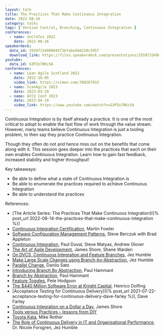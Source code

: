 ```yaml
---
layout: talk
title: The Practices That Make Continuous Integration
date: 2022-08-26
category: talks
tags: [ Version Control, Branching, Continuous Integration ]
conferences:
  - name: SoCraTes 2022
    date: 2022-08-26
speakerdeck:
  data_id: 3559f334909045f2bfabe5b0220c595f
  download_link: https://files.speakerdeck.com/presentations/3559f334909045f2bfabe5b0220c595f/The_Practices_That_Make_Continuous_Integration.pdf
youtube:
  data_id: G3PZo70KcSA
conferences:
  - name: Lean Agile Scotland 2022
    date: 2022-10-05
    video_link: https://vimeo.com/780287932
  - name: ScanAgile 2023
    date: 2023-03-29
  - name: ACCU Conf 2023
    date: 2023-04-19
    video_link: https://www.youtube.com/watch?v=G3PZo70KcSA
---
```


Continuous Integration is by itself already a practice. It is one of the most critical to adopt to enable the fast flow of work through the value stream. However, many teams believe Continuous Integration is just a tooling problem, to then say they practice Continuous Integration.

Though they often do not and hence miss out on the benefits that come along with it. This session goes deeper into the practices that each on their own enables Continuous Integration. Learn how to gain fast feedback, increased stability and higher throughput!

Key takeaways:

- Be able to define what a state of Continuous Integration is
- Be able to enumerate the practices required to achieve Continuous Integration
- Be able to understand the practices

References:

- [The Article Series: The Practices That Make Continuous Integration]({% post_url 2022-06-14-the-practices-that-make-continuous-integration %})
- [Continuous Integration Certification](https://martinfowler.com/bliki/ContinuousIntegrationCertification.html), Martin Fowler
- [Software Configuration Management Patterns](https://www.goodreads.com/book/show/367720.Software_Configuration_Management_Patterns), Steve Berczuk with Brad Appleton
- [Continuous Integration](https://www.goodreads.com/book/show/1311542.Continuous_Integration), Paul Duval, Steve Matyas, Andrew Glover
- [The Art of Agile Development](https://www.goodreads.com/book/show/1654215.The_Art_of_Agile_Development), James Shore, Shane Warden
- [On DVCS, Continuous Integration and Feature Branches](https://continuousdelivery.com/2011/07/on-dvcs-continuous-integration-and-feature-branches/), Jez Humble
- [Make Large Scale Changes using Branch-by-Abstraction](https://continuousdelivery.com/2011/05/make-large-scale-changes-incrementally-with-branch-by-abstraction/), Jez Humble
- [Parallel Change](https://martinfowler.com/bliki/ParallelChange.html), Danilo Sato
- [Introducing Branch By Abstraction](https://paulhammant.com/blog/branch_by_abstraction.html), Paul Hammant
- [Branch by Abstraction](https://www.branchbyabstraction.com/), Paul Hammant
- [Feature Toggles](https://martinfowler.com/articles/feature-toggles.html), Pete Hodgson
- [The $440 Million Software Error at Knight Capital](https://www.henricodolfing.com/2019/06/project-failure-case-study-knight-capital.html), Henrico Dolfing
- [Acceptance Testing for Continuous Delivery]({% post_url 2021-07-22-acceptance-testing-for-continuous-delivery-dave-farley %}), Dave Farley
- [Continuous Integration on a Dollar a Day](http://www.jamesshore.com/v2/blog/2006/continuous-integration-on-a-dollar-a-day), James Shore
- [Tools versus Practices – lessons from DIY](https://www.canscorpionssmoke.com/2017/11/08/tools-versus-practices-lessons-diy/)
- [Toyota Kata](https://www.goodreads.com/es/book/show/6736366-toyota-kata), Mike Rother
- [The Role of Continuous Delivery in IT and Organisational Performance](https://papers.ssrn.com/sol3/papers.cfm?abstract_id=2681909), Dr. Nicole Forsgren, Jez Humble
